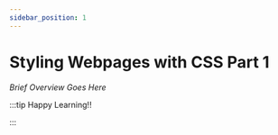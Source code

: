 ```yaml
---
sidebar_position: 1
---
```


# Styling Webpages with CSS Part 1

_Brief Overview Goes Here_

:::tip Happy Learning!!

<QuestButton text="Go To Quest" link="https://app.stackup.dev/quest_page/styling-webpages-with-css-part-1" />

:::

